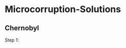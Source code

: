 Microcorruption-Solutions
==========================

Chernobyl
--------------------------



Step 1: <b><br>




